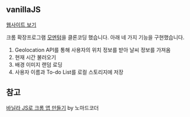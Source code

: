 ## vanillaJS

[웹사이트 보기](https://goyohi.github.io/vanillaJS)

크롬 확장프로그램 [모멘텀](https://chrome.google.com/webstore/detail/momentum/laookkfknpbbblfpciffpaejjkokdgca?hl=ko)을 클론코딩 했습니다.
아래 네 가지 기능을 구현했습니다.

1. Geolocation API를 통해 사용자의 위치 정보를 받아 날씨 정보를 가져옴 
2. 현재 시간 불러오기
3. 배경 이미지 랜덤 로딩
4. 사용자 이름과 To-do List를 로컬 스토리지에 저장

## 참고
[바닐라 JS로 크롬 앱 만들기](https://nomadcoders.co/javascript-for-beginners) by 노마드코더
